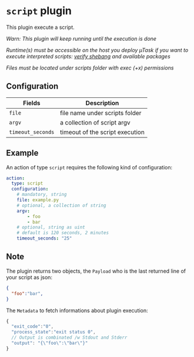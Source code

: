 # `script` plugin

This plugin execute a script.

*Warn: This plugin will keep running until the execution is done*

*Runtime(s) must be accessible on the host you deploy µTask if you want to execute interpreted scripts: [verify shebang](https://en.wikipedia.org/wiki/Shebang_(Unix)) and available packages*

*Files must be located under scripts folder with exec (+x) permissions*

## Configuration

|Fields|Description
|---|---
| `file` | file name under scripts folder
| `argv` | a collection of script argv
| `timeout_seconds` | timeout of the script execution

## Example

An action of type `script` requires the following kind of configuration:

```yaml
action:
  type: script
  configuration:
    # mandatory, string
    file: example.py
    # optional, a collection of string
    argv:
        - foo
        - bar
    # optional, string as uint
    # default is 120 seconds, 2 minutes
    timeout_seconds: "25"
```

## Note

The plugin returns two objects, the `Payload` who is the last returned line of your script as json:

```json
{
  "foo":"bar",
}
```

The `Metadata` to fetch informations about plugin execution:

```js
{
  "exit_code":"0",
  "process_state":"exit status 0",
  // Output is combinated /w Stdout and Stderr
  "output": "{\"foo\":\"bar\"}"
}
```
